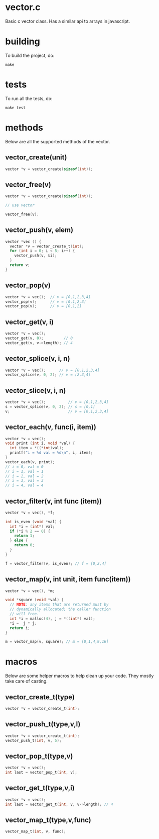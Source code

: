 # vector.c

Basic c vector class. Has a similar api to arrays in javascript.

# building

To build the project, do:

    make

# tests

To run all the tests, do:

    make test

# methods

Below are all the supported methods of the vector.

## vector_create(unit)

```c
vector *v = vector_create(sizeof(int));
```

## vector_free(v)

```c
vector *v = vector_create(sizeof(int));

// use vector

vector_free(v);
```

## vector_push(v, elem)

```c
vector *vec () {
  vector *v = vector_create_t(int);
  for (int i = 0; i < 5; i++) {
    vector_push(v, &i);
  }
  return v;
}
```

## vector_pop(v)

```c
vector *v = vec();  // v = [0,1,2,3,4]
vector_pop(v);      // v = [0,1,2,3]
vector_pop(v);      // v = [0,1,2]
```

## vector_get(v, i)

```c
vector *v = vec();
vector_get(v, 0);         // 0
vector_get(v, v->length); // 4
```

## vector_splice(v, i, n)

```c
vector *v = vec();      // v = [0,1,2,3,4]
vector_splice(v, 0, 2); // v = [2,3,4]
```

## vector_slice(v, i, n)

```c
vector *v = vec();          // v = [0,1,2,3,4]
s = vector_splice(v, 0, 2); // s = [0,1]
v;                          // v = [0,1,2,3,4]
```

## vector_each(v, func(i, item))

```c
vector *v = vec();
void print (int i, void *val) {
  int item = *((*int)val);
  printf("i = %d val = %d\n", i, item);
}
vector_each(v, print);
// i = 0, val = 0
// i = 1, val = 1
// i = 2, val = 2
// i = 3, val = 3
// i = 4, val = 4
```

## vector_filter(v, int func (item))

```c
vector *v = vec(), *f;

int is_even (void *val) {
  int *i = (int*) val;
  if (*i % 2 == 0) {
    return 1;
  } else {
    return 0;
  }
}

f = vector_filter(v, is_even); // f = [0,2,4]
```

## vector_map(v, int unit, item func(item))

```c
vector *v = vec(), *m;

void *square (void *val) {
  // NOTE: any items that are returned must by
  // dynamically allocated; the caller function
  // will free.
  int *i = malloc(4), j = *((int*) val);
  *i =  j * j;
  return i;
}

m = vector_map(v, square); // m = [0,1,4,9,16]
```

# macros

Below are some helper macros to help clean up your code. They mostly take
care of casting.

## vector_create_t(type)

```c
vector *v = vector_create_t(int);
```

## vector_push_t(type,v,l)

```c
vector *v = vector_create_t(int);
vector_push_t(int, v, 5);
```

## vector_pop_t(type,v)

```c
vector *v = vec();
int last = vector_pop_t(int, v);
```

## vector_get_t(type,v,i)

```c
vector *v = vec();
int last = vector_get_t(int, v, v->length); // 4
```

## vector_map_t(type,v,func)

```c
vector_map_t(int, v, func);
```

